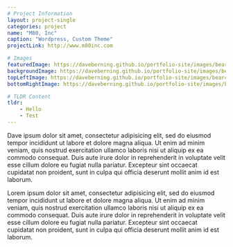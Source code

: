 ```yaml
---
# Project Information
layout: project-single
categories: project
name: "M80, Inc"
caption: "Wordpress, Custom Theme"
projectLink: http://www.m80inc.com

# Images
featuredImage: https://daveberning.github.io/portfolio-site/images/bearcast-bkg-thumbnail.jpg
backgroundImage: https://daveberning.github.io/portfolio-site/images/bearcast-bkg.png
topLeftImage: https://daveberning.github.io/portfolio-site/images/bearcast-responsive-devices.png
bottomRightImage: https://daveberning.github.io/portfolio-site/images/bearcast-icons.png

# TLDR Content
tldr:
    - Hello
    - Test
---
```


Dave ipsum dolor sit amet, consectetur adipisicing elit, sed do eiusmod tempor incididunt ut labore et dolore magna aliqua. Ut enim ad minim veniam, quis nostrud exercitation ullamco laboris nisi ut aliquip ex ea commodo consequat. Duis aute irure dolor in reprehenderit in voluptate velit esse cillum dolore eu fugiat nulla pariatur. Excepteur sint occaecat cupidatat non proident, sunt in culpa qui officia deserunt mollit anim id est laborum.

Lorem ipsum dolor sit amet, consectetur adipisicing elit, sed do eiusmod tempor incididunt ut labore et dolore magna aliqua. Ut enim ad minim veniam, quis nostrud exercitation ullamco laboris nisi ut aliquip ex ea commodo consequat. Duis aute irure dolor in reprehenderit in voluptate velit esse cillum dolore eu fugiat nulla pariatur. Excepteur sint occaecat cupidatat non proident, sunt in culpa qui officia deserunt mollit anim id est laborum.
